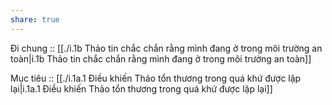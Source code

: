 ```yaml
---
share: true
---
```

Đi chung :: [[./i.1b Thảo tin chắc chắn rằng mình đang ở trong môi trường an toàn|i.1b Thảo tin chắc chắn rằng mình đang ở trong môi trường an toàn]]

Mục tiêu :: [[./i.1a.1 Điều khiến Thảo tổn thương trong quá khứ được lặp lại|i.1a.1 Điều khiến Thảo tổn thương trong quá khứ được lặp lại]]